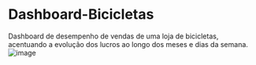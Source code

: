 # Dashboard-Bicicletas
Dashboard de desempenho de vendas de uma loja de bicicletas, acentuando a evolução dos lucros ao longo dos meses e dias da semana.
![image](https://github.com/user-attachments/assets/76caf067-cb4b-4087-b5eb-563229b9fa18)



